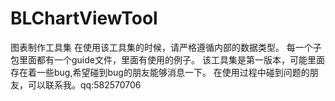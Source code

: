 # BLChartViewTool
图表制作工具集
在使用该工具集的时候，请严格遵循内部的数据类型。
每一个子包里面都有一个guide文件，里面有使用的例子。
该工具集是第一版本，可能里面存在着一些bug,希望碰到bug的朋友能够消息一下。
在使用过程中碰到问题的朋友，可以联系我。qq:582570706
